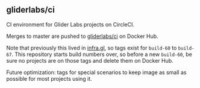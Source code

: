 ## gliderlabs/ci

CI environment for Glider Labs projects on CircleCI.

Merges to master are pushed to [gliderlabs/ci](https://hub.docker.com/r/gliderlabs/ci) on Docker Hub.

Note that previously this lived in [infra.gl](https://github.com/gliderlabs/infra.gl), so tags exist for `build-60` to `build-67`. This repository starts build numbers over, so before a new `build-60`, be sure no projects are on those tags and delete them on Docker Hub.

Future optimization: tags for special scenarios to keep image as small as possible for most projects using it.
